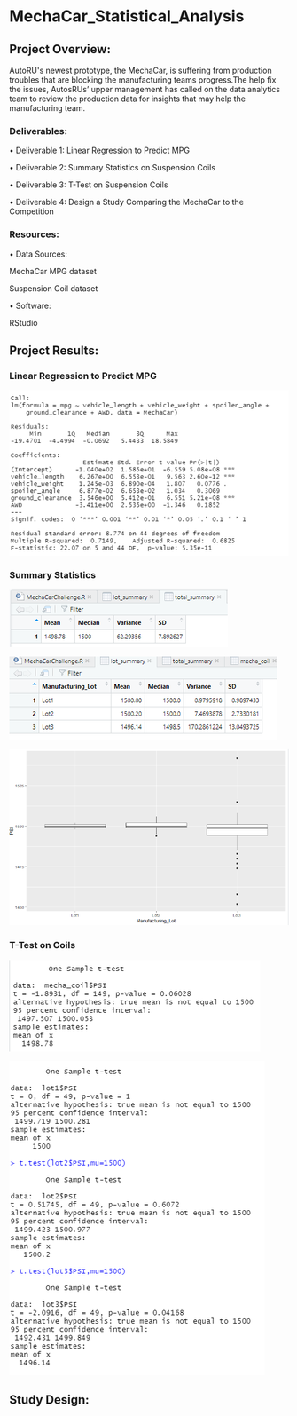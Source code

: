 
# MechaCar_Statistical_Analysis

## Project Overview:

AutoRU's newest prototype, the MechaCar, is suffering from production troubles that are blocking the manufacturing teams progress.The help fix the issues, AutosRUs’ upper management has called on the data analytics team to review the production data for insights that may help the manufacturing team.

### Deliverables:

•	Deliverable 1: Linear Regression to Predict MPG

•	Deliverable 2: Summary Statistics on Suspension Coils

•	Deliverable 3: T-Test on Suspension Coils

•	Deliverable 4: Design a Study Comparing the MechaCar to the Competition

### Resources:

•	Data Sources:

MechaCar MPG dataset

Suspension Coil dataset

•	Software:

RStudio

## Project Results:

### Linear Regression to Predict MPG

![](Pics/Linear%20Regression.png)

### Summary Statistics

![](Pics/Total%20Summary.png)

![](Pics/Lot%20Summary.png)



![](Pics/Box%20Plot.png)

### T-Test on Coils

![](Pics/Sample%20T-Test.png)


![](Pics/T%20Test%20Lots.png)


## Study Design:




